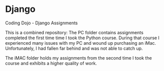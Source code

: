 # Django
Coding Dojo - Django Assignments

This is a combined repository:
The PC folder contains assignments completed the first time time I took the Python course. During that course I experienced many issues with my PC and wound up purchasing an iMac. Unfortunately, I had fallen far behind and was not able to catch up. 

The iMAC folder holds my assignments from the second time I took the course and exhibits a higher quality of work.
